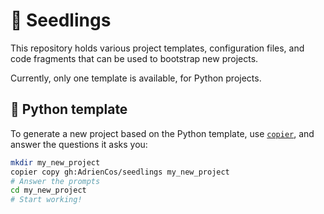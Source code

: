 # 🌱 Seedlings

This repository holds various project templates, configuration files, and code
fragments that can be used to bootstrap new projects.

Currently, only one template is available, for Python projects.

## 🐍 Python template

To generate a new project based on the Python template, use
[`copier`](https://copier.readthedocs.io/en/latest/), and answer the questions
it asks you:

```sh
mkdir my_new_project
copier copy gh:AdrienCos/seedlings my_new_project
# Answer the prompts
cd my_new_project
# Start working!
```
